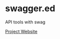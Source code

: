 # swagger.ed
API tools with swag

[Project Website](http://chefarchitect.github.io/apispots/projects/swaggered/)
